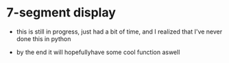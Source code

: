 # 7-segment display
- this is still in progress, just had a bit of time, and I realized that I've never done this in python

- by the end it will hopefullyhave some cool function aswell
